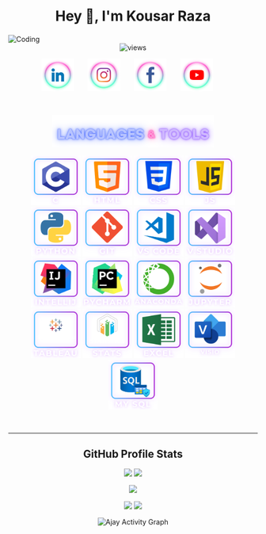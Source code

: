 <div>
  
</div>

<h1 align="center">Hey 👋, I'm Kousar Raza</h1>


  
<!-- Handles End-->
<div>
  <img align= "center" alt="Coding" width="600" src="https://media.tenor.com/rePDfDWO3XoAAAAd/hacking.gif">
</div>


<!-- Profile View Counter-->

<div align="center"><img src="https://komarev.com/ghpvc/?username=kousarraza&style=circle&color=blue" alt="views"/></div>
<!-- Counter End -->
<div>

<!-- Social Handles-->

  <p align="center">
  <a href="https://www.linkedin.com/in/kousarraza110/"><img width="66px" alt="In" title="LinkedIn" src="https://github.com/DataOpsEnthusiast/DataOpsEnthusiast/blob/main/Assets/Social_Icons/in.png"/></a>
  &#8287;&#8287;&#8287;&#8287;&#8287; 
  <a href="https://www.instagram.com/razakousar110/"><img width="66px" alt="Ig" title="Instagram" src="https://github.com/DataOpsEnthusiast/DataOpsEnthusiast/blob/main/Assets/Social_Icons/ig.png"/></a>
  &#8287;&#8287;&#8287;&#8287;&#8287;
    <a href="https://web.facebook.com/RaXa.Kousar110"><img width="66px" alt="Fb" title="Facebook" src="https://github.com/DataOpsEnthusiast/DataOpsEnthusiast/blob/main/Assets/Social_Icons/fb.png"/></a>
  &#8287;&#8287;&#8287;&#8287;&#8287;
  <a href="https://www.youtube.com/channel/UCPz6tDmaaSONeO-jAmIlaNw" ><img width="66px" alt="Yt" title="Youtube" src="https://github.com/DataOpsEnthusiast/DataOpsEnthusiast/blob/main/Assets/Social_Icons/Youtube.png"/></a>
  &#8287;&#8287;&#8287;&#8287;&#8287;
  </p>
<!---languages & Tools text --->

<div>&nbsp;</div>
<p align="center"><img height="65" alt="Languages and tools text" src="https://github.com/DataOpsEnthusiast/DataOpsEnthusiast/blob/main/Assets/Images/Languages.svg"/></p>

<div align="center">

<!--- language icons --->

<img height="100" src="https://github.com/DataOpsEnthusiast/DataOpsEnthusiast/blob/main/Assets/Icons/C.png" />


<img height="100" src="https://github.com/DataOpsEnthusiast/DataOpsEnthusiast/blob/main/Assets/Icons/HTML.png" />
<img height="100" src="https://github.com/DataOpsEnthusiast/DataOpsEnthusiast/blob/main/Assets/Icons/CSS.png" />
<img height="100" src="https://github.com/DataOpsEnthusiast/DataOpsEnthusiast/blob/main/Assets/Icons/JS.png" />
<img height="100" src="https://github.com/DataOpsEnthusiast/DataOpsEnthusiast/blob/main/Assets/Icons/PYTHON.png" />
<img height="100" src="https://github.com/DataOpsEnthusiast/DataOpsEnthusiast/blob/main/Assets/Icons/git.png" />
<img height="100" src="https://github.com/DataOpsEnthusiast/DataOpsEnthusiast/blob/main/Assets/Icons/vscode.png" />
<img height="100" src="https://github.com/DataOpsEnthusiast/DataOpsEnthusiast/blob/main/Assets/Icons/vstudio.png" />
<img height="100" src="https://github.com/DataOpsEnthusiast/DataOpsEnthusiast/blob/main/Assets/Icons/intellij.png" />
<img height="100" src="https://github.com/DataOpsEnthusiast/DataOpsEnthusiast/blob/main/Assets/Icons/pycharm.png" />
<img height="100" src="https://github.com/DataOpsEnthusiast/DataOpsEnthusiast/blob/main/Assets/Icons/anaconda.png" />
<img height="100" src="https://github.com/DataOpsEnthusiast/DataOpsEnthusiast/blob/main/Assets/Icons/JUPYTER.png" />
<img height="100" src="https://github.com/DataOpsEnthusiast/DataOpsEnthusiast/blob/main/Assets/Icons/TABLEAU.png" />
<img height="100" src="https://github.com/DataOpsEnthusiast/DataOpsEnthusiast/blob/main/Assets/Icons/STATS.png" />
<img height="100" src="https://github.com/DataOpsEnthusiast/DataOpsEnthusiast/blob/main/Assets/Icons/EXCEL.png" />
<img height="100" src="https://github.com/DataOpsEnthusiast/DataOpsEnthusiast/blob/main/Assets/Icons/visio.png" />
<img height="100" src="https://github.com/DataOpsEnthusiast/DataOpsEnthusiast/blob/main/Assets/Icons/SQL.png" />


  
&nbsp;
  </div>


  <hr>
<h2 align="center">GitHub Profile Stats</h2></p>
<p align="center">
  <img width="400px" src="https://github-readme-stats.vercel.app/api?username=kousarraza&count_private=true&show_icons=true&theme=material-palenight&hide_border=true&bg_color=1F222E" />
  <img width="400px" src="https://github-readme-streak-stats.herokuapp.com?userkousarraza&theme=material-palenight&hide_border=true&fire=C77800&ring=7C2AE8&background=1F222E" />
  
</p>

<div align="center">

![](http://github-profile-summary-cards.vercel.app/api/cards/profile-details?username=kousarraza&theme=radical)

</div>

<div align="center">

![](http://github-profile-summary-cards.vercel.app/api/cards/repos-per-language?username=kousarraza&theme=radical) ![](http://github-profile-summary-cards.vercel.app/api/cards/most-commit-language?username=kousarraza=radical)

<a><img alt="Ajay Activity Graph" src="https://github-readme-activity-graph.cyclic.app/graph?username=kousarraza&theme=react-dark&hide_border=true" /></a>

</div>




